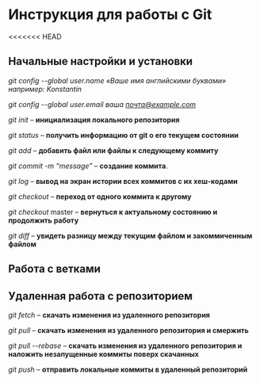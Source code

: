 # Инструкция для работы с Git

<<<<<<< HEAD
## Начальные настройки и установки

*git config --global user.name «Ваше имя английскими буквами»  например: Konstantin*

*git config --global user.email ваша почта@example.com*

*git init* – **инициализация локального репозитория**

*git status* – **получить информацию от git о его текущем состоянии**

*git add* – **добавить файл или файлы к следующему коммиту**

*git commit -m “message”* – **создание коммита**.

*git log* – **вывод на экран истории всех коммитов с их хеш-кодами**

*git checkout* – **переход от одного коммита к другому**

*git checkout* master – **вернуться к актуальному состоянию и продолжить работу**

*git diff* – **увидеть разницу между текущим файлом и закоммиченным файлом**

## Работа с ветками

## Удаленная работа с репозиторием

*git fetch* – **скачать изменения из удаленного репозитория**

*git pull* – **скачать изменения из удаленного репозитория и смержить**

*git pull --rebase* – **скачать изменения из удаленного репозитория и наложить незапущенные коммиты поверх скачанных**

*git push* – **отправить локальные коммиты в удаленный репозиторий**